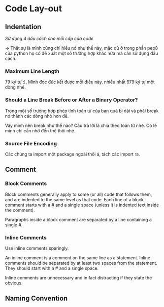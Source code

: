 # Code Lay-out

## Indentation

_Sử dụng 4 dấu cách cho mỗi cấp của code_

-> Thật sự là mình cũng chỉ hiểu nó như thế này, mặc dù ở trong phần pep8 của python họ có đề xuất một số trường hợp khác nữa mà cần sử dụng dấu cách.

### Maximum Line Length

79 ký tự :). Mình đọc đúc kết được mỗi điều này, nhiều nhất 979 ký tự một dòng nhé.

### Should a Line Break Before or After a Binary Operator?

Trong một số trường hợp phép tính toán tử của bạn quá bị dài và phải break nó thành các dòng nhỏ hơn để.

Vậy mình nên break như thế nào? Câu trả lời là chia theo toán tử nhé. Có lẽ mình chỉ cần nhớ đến thế thôi nhé.

### Source File Encoding

Các chúng ta import một package ngoài thôi á, tách các import ra.

## Comment

### Block Comments

Block comments generally apply to some (or all) code that follows them, and are indented to the same level as that code. Each line of a block comment starts with a # and a single space (unless it is indented text inside the comment).

Paragraphs inside a block comment are separated by a line containing a single #.

### Inline Comments

Use inline comments sparingly.

An inline comment is a comment on the same line as a statement. Inline comments should be separated by at least two spaces from the statement. They should start with a # and a single space.

Inline comments are unnecessary and in fact distracting if they state the obvious.

## Naming Convention
